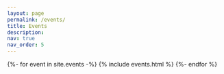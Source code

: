 ```yaml
---
layout: page
permalink: /events/
title: Events
description: 
nav: true
nav_order: 5
---
```


<!-- pages/events.md -->
<div class="events">
	{%- for event in site.events -%}
	  {% include events.html %}
	{%- endfor %}
</div>
